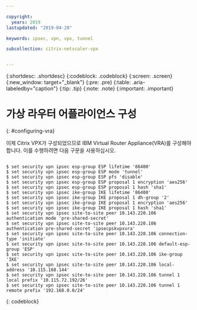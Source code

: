 ```yaml
---

copyright:
  years: 2019
lastupdated: "2019-04-28"

keywords: ipsec, vpn, vpx, tunnel

subcollection: citrix-netscaler-vpx


---
```


{:shortdesc: .shortdesc}
{:codeblock: .codeblock}
{:screen: .screen}
{:new_window: target="_blank"}
{:pre: .pre}
{:table: .aria-labeledby="caption"}
{:tip: .tip}
{:note: .note}
{:important: .important}

# 가상 라우터 어플라이언스 구성
{: #configuring-vra}

이제 Citrix VPX가 구성되었으므로 IBM Virtual Router Appliance(VRA)를 구성해야 합니다. 이를 수행하려면 다음 구문을 사용하십시오.   

  ```
  
  $ set security vpn ipsec esp-group ESP lifetime '86400'
  $ set security vpn ipsec esp-group ESP mode 'tunnel'
  $ set security vpn ipsec esp-group ESP pfs 'disable'
  $ set security vpn ipsec esp-group ESP proposal 1 encryption 'aes256'
  $ set security vpn ipsec esp-group ESP proposal 1 hash 'sha1'
  $ set security vpn ipsec ike-group IKE lifetime '86400'
  $ set security vpn ipsec ike-group IKE proposal 1 dh-group '2'
  $ set security vpn ipsec ike-group IKE proposal 1 encryption 'aes256'
  $ set security vpn ipsec ike-group IKE proposal 1 hash 'sha1'
  $ set security vpn ipsec site-to-site peer 10.143.220.106 authentication mode 'pre-shared-secret'
  $ set security vpn ipsec site-to-site peer 10.143.220.106 authentication pre-shared-secret 'ipsecpskvpxvra'
  $ set security vpn ipsec site-to-site peer 10.143.220.106 connection-type 'initiate'
  $ set security vpn ipsec site-to-site peer 10.143.220.106 default-esp-group 'ESP'
  $ set security vpn ipsec site-to-site peer 10.143.220.106 ike-group 'IKE'
  $ set security vpn ipsec site-to-site peer 10.143.220.106 local-address '10.115.168.144'
  $ set security vpn ipsec site-to-site peer 10.143.220.106 tunnel 1 local prefix '10.115.72.192/26'
  $ set security vpn ipsec site-to-site peer 10.143.220.106 tunnel 1 remote prefix '192.168.0.0/24'
  
  ```
  {: codeblock}
